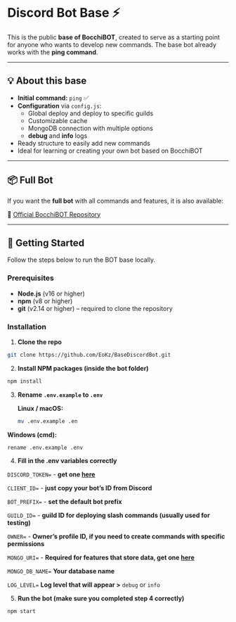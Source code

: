 # Discord Bot Base ⚡

This is the public **base of BocchiBOT**, created to serve as a starting point for anyone who wants to develop new commands.
The base bot already works with the **ping command**.

---

## 💡 About this base

- **Initial command:** `ping` ✅  
- **Configuration** via `config.js`:
  - Global deploy and deploy to specific guilds
  - Customizable cache
  - MongoDB connection with multiple options
  - **debug** and **info** logs
- Ready structure to easily add new commands
- Ideal for learning or creating your own bot based on BocchiBOT

---

## 📦 Full Bot

If you want the **full bot** with all commands and features, it is also available:  

🔗 [Official BocchiBOT Repository](https://github.com/EoKz/BocchiDiscordBot)  

---

## 🏁 Getting Started

Follow the steps below to run the BOT base locally.

### Prerequisites

- **Node.js** (v16 or higher)
- **npm** (v8 or higher)
- **git** (v2.14 or higher) – required to clone the repository

### Installation

1. **Clone the repo**

```bash
git clone https://github.com/EoKz/BaseDiscordBot.git 
```
2. **Install NPM packages (inside the bot folder)**

```bash
npm install
```
3. **Rename `.env.example` to `.env`**  

   **Linux / macOS:**
   ```bash
   mv .env.example .en
   ```

  **Windows (cmd):**
  ```bash
  rename .env.example .env
  ```
4. **Fill in the .env variables correctly**


``DISCORD_TOKEN=`` - **get one [here](https://discord.com/developers/applications)**

``CLIENT_ID=`` - **just copy your bot’s ID from Discord**

``BOT_PREFIX=`` - **set the default bot prefix**

``GUILD_ID=`` - **guild ID for deploying slash commands (usually used for testing)**

``OWNER=`` - **Owner’s profile ID, if you need to create commands with specific permissions**

``MONGO_URI=`` - **Required for features that store data, get one [here](https://www.mongodb.com/products/platform/atlas-database)**

``MONGO_DB_NAME=`` **Your database name**

``LOG_LEVEL=`` **Log level that will appear >** ``debug`` or ``info``

5. **Run the bot (make sure you completed step 4 correctly)**

  ```bash
  npm start
  ```
